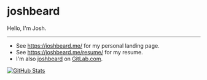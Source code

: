 # joshbeard

Hello, I'm Josh.

---

* See <https://joshbeard.me/> for my personal landing page.
* See <https://joshbeard.me/resume/> for my resume.
* I'm also [joshbeard](https://gitlab.com/joshbeard) on [GitLab.com](https://gitlab.com/joshbeard).

[![GitHub Stats](https://github-readme-stats.vercel.app/api?username=joshbeard&show_icons=true&hide_title=true)](https://github.com/anuraghazra/github-readme-stats)
